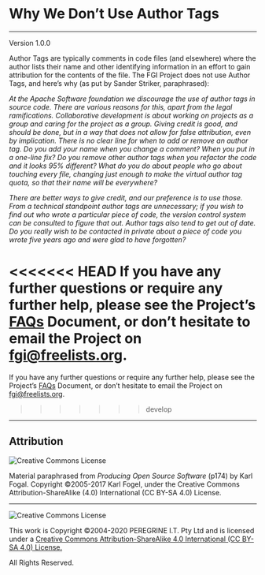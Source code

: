 # Why We Don&rsquo;t Use Author Tags

---

Version 1.0.0

Author Tags are typically comments in code files (and elsewhere) where the author lists their name and other identifying information in an effort to gain attribution for the contents of the file. The FGI Project does not use Author Tags, and here&rsquo;s why (as put by Sander Striker, paraphrased):

*At the Apache Software foundation we discourage the use of author tags in source code. There are various reasons for this, apart from the legal ramifications. Collaborative development is about working on projects as a group and caring for the project as a group. Giving credit is good, and should be done, but in a way that does not allow for false attribution, even by implication. There is no clear line for when to add or remove an author tag. Do you add your name when you change a comment? When you put in a one-line fix? Do you remove other author tags when you refactor the code and it looks 95% different? What do you do about people who go about touching every file, changing just enough to make the virtual author tag quota, so that their name will be everywhere?*

*There are better ways to give credit, and our preference is to use those. From a technical standpoint author tags are unnecessary; if you wish to find out who wrote a particular piece of code, the version control system can be consulted to figure that out. Author tags also tend to get out of date. Do you really wish to be contacted in private
about a piece of code you wrote five years ago and were glad to have forgotten?*

<<<<<<< HEAD
If you have any further questions or require any further help, please see the Project&rsquo;s [FAQs](FAQs.md) Document, or don&rsquo;t hesitate to email the Project on <fgi@freelists.org>.
=======
If you have any further questions or require any further help, please see the Project&rsquo;s [FAQs](https://github.com/Dulux-Oz/FGI/tree/master/Project_Documentation/FAQs.md) Document, or don&rsquo;t hesitate to email the Project on <fgi@freelists.org>.
>>>>>>> develop

---

## Attribution

![Creative Commons License](https://i.creativecommons.org/l/by-sa/4.0/88x31.png "Creative Commons License")

Material paraphrased from *Producing Open Source Software* (p174) by Karl Fogal. Copyright &copy;2005-2017 Karl Fogel, under the Creative Commons Attribution-ShareAlike (4.0) International (CC BY-SA 4.0) License.

---

![Creative Commons License](https://i.creativecommons.org/l/by-sa/4.0/88x31.png "Creative Commons License")

This work is Copyright &copy;2004-2020 PEREGRINE I.T. Pty Ltd and is licensed under a [Creative Commons Attribution-ShareAlike 4.0 International (CC BY-SA 4.0) License.](https://creativecommons.org/licenses/by-sa/4.0/)

All Rights Reserved.
